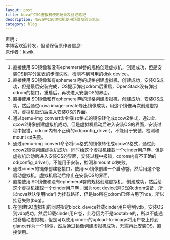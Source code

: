 ```yaml
---
layout: post
title: Nova中ISO虚拟机使用场景及验证笔记
description: Nova中ISO虚拟机使用场景及验证笔记
category: blog
---
```


声明：  
本博客欢迎转发，但请保留原作者信息!  
原作者：[kiwik](http://kiwik.github.io/)

---

1. 直接使用ISO镜像和没有ephemeral卷的规格创建虚拟机，创建成功，但是安装OS到写分区表的步骤失败，检测不到可用的disk device。  
2. 直接使用ISO镜像和有ephemeral卷的规格创建虚拟机，创建成功，安装OS成功，但是最后安装完成，OS提示弹出cdrom后重启，OpenStack没有弹出cdrom的接口，重启后，再次进入安装OS的界面。  
3. 直接使用ISO镜像和有ephemeral卷的规格创建虚拟机，创建成功，安装OS成功，然后通过nova image-create导出镜像成功，用这个镜像再次创建虚拟机，虚拟机启动后进入安装OS的界面。  
4. 通过qemu-img convert命令将iso格式的镜像转化成qcow2格式，通过此qcow2镜像创建虚拟机成功，但是虚拟机启动后进入安装OS的界面，安装过程中报错，cdrom内有不正确的cd(config_driver)，不能用于安装，检测和mount cd失败。  
5. 通过qemu-img convert命令将iso格式的镜像转化成qcow2格式，通过此qcow2镜像创建虚拟机成功，同时给这个虚拟机挂载一个cinder用户卷，但是虚拟机启动后进入安装OS的界面，安装过程中报错，cdrom内有不正确的cd(config_driver)，不能用于安装，检测和mount cd失败。  
6. 通过cinder的镜像创建卷接口，使用iso镜像创建一个启动卷，然后用这个卷启动虚拟机，虚拟机启动后停止在安装OS的界面。  
7. 直接使用ISO镜像和没有ephemeral卷的规格创建虚拟机，创建成功，然后给这个虚拟机挂载一个cinder用户卷，因为root device是IDE的cdrom设备，所以nova默认使用hda作为挂载路径，但是iso所在cdrom已经占用了hda，所以挂卷失败(bug)。  
8. 在创建ISO虚拟机的同时指定block_device挂载cinder用户卷到vdb，安装OS到vdb成功，然后卸载cinder用户卷，此卷因为不是bootable的，所以不能通过卷启动虚拟机，但是可以使用cinder的upload-to-image将用户卷上传到glance作为一个镜像，然后通过镜像创建虚拟机成功，无需再此安装OS，直接使用。  
